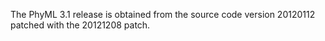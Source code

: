 The PhyML 3.1 release is obtained from the source code version 20120112 patched with the 20121208 patch.


